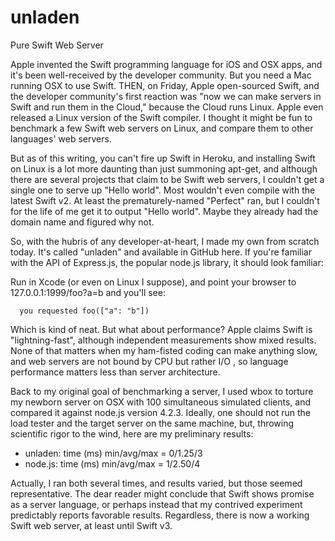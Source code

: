 # unladen
Pure Swift Web Server

Apple invented the Swift programming language for iOS and OSX apps, and it's been well-received by the developer community. But you need a Mac running OSX to use Swift. THEN, on Friday, Apple open-sourced Swift, and the developer community's first reaction was "now we can make servers in Swift and run them in the Cloud," because the Cloud runs Linux. Apple even released a Linux version of the Swift compiler. I thought it might be fun to benchmark a few Swift web servers on Linux, and compare them to other languages' web servers.

But as of this writing, you can't fire up Swift in Heroku, and installing Swift on Linux is a lot more daunting than just summoning apt-get, and although there are several projects that claim to be Swift web servers, I couldn't get a single one to serve up "Hello world". Most wouldn't even compile with the latest Swift v2. At least the prematurely-named "Perfect" ran, but I couldn't for the life of me get it to output "Hello world". Maybe they already had the domain name and figured why not.

So, with the hubris of any developer-at-heart, I made my own from scratch today. It's called "unladen" and available in GitHub here. If you're familiar with the API of Express.js, the popular node.js library, it should look familiar:

Run in Xcode (or even on Linux I suppose), and point your browser to 127.0.0.1:1999/foo?a=b and you'll see:

      you requested foo(["a": "b"]) 

Which is kind of neat. But what about performance? Apple claims Swift is "lightning-fast", although independent measurements show mixed results. None of that matters when my ham-fisted coding can make anything slow, and web servers are not bound by CPU but rather I/O , so language performance matters less than server architecture.

Back to my original goal of benchmarking a server, I used wbox to torture my newborn server on OSX with 100 simultaneous simulated clients, and compared it against node.js version 4.2.3. Ideally, one should not run the load tester and the target server on the same machine, but, throwing scientific rigor to the wind, here are my preliminary results:

+ unladen: time (ms) min/avg/max = 0/1.25/3
+ node.js: time (ms) min/avg/max = 1/2.50/4

Actually, I ran both several times, and results varied, but those seemed representative. The dear reader might conclude that Swift shows promise as a server language, or perhaps instead that my contrived experiment predictably reports favorable results. Regardless, there is now a working Swift web server, at least until Swift v3.
